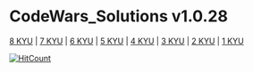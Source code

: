 # CodeWars_Solutions v1.0.28
[8 KYU](https://github.com/MolfarUA/CodeWars_Python/tree/main/8%20kyu) | [7 KYU](https://github.com/MolfarUA/CodeWars_Python/tree/main/7%20kyu) | [6 KYU](https://github.com/MolfarUA/CodeWars_Python/tree/main/6%20kyu) | [5 KYU](https://github.com/MolfarUA/CodeWars_Python/tree/main/5%20kyu) | [4 KYU](https://github.com/MolfarUA/CodeWars_Python/tree/main/4%20kyu/) | [3 KYU](https://github.com/MolfarUA/CodeWars_Python/tree/main/3%20kyu/) | [2 KYU](https://github.com/MolfarUA/CodeWars_Python/tree/main/2%20kyu) | [1 KYU](https://github.com/MolfarUA/CodeWars_Python/tree/main/1%20kyu)

  [![HitCount](https://hits.dwyl.com/MolfarUA/https://githubcom/MolfarUA/CodeWars_Solutions.svg?style=flat-square)](http://hits.dwyl.com/MolfarUA/https://githubcom/MolfarUA/CodeWars_Solutions)
